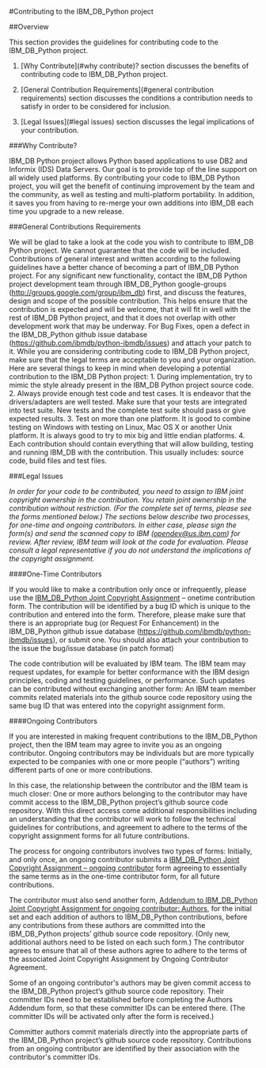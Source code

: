 #Contributing to the IBM_DB_Python project

##Overview

This section provides the guidelines for contributing code to the IBM_DB_Python project.

1. [Why Contribute](#why contribute)? section discusses the benefits of contributing code to IBM_DB_Python project.

2. [General Contribution Requirements](#general contribution requirements) section discusses the conditions a contribution needs to satisfy in order to be considered for inclusion.

3. [Legal Issues](#legal issues) section discusses the legal implications of your contribution.

<a name='why contribute'></a>
###Why Contribute?

IBM_DB Python project allows Python based applications to use DB2 and Informix (IDS) Data Servers. Our goal is to provide top of the line support on all widely used platforms. By contributing your code to IBM_DB Python project, you will get the benefit of continuing improvement by the team and the community, as well as testing and multi-platform portability. In addition, it saves you from having to re-merge your own additions into IBM_DB each time you upgrade to a new release.

<a name='general contribution requirements'></a>
###General Contributions Requirements

We will be glad to take a look at the code you wish to contribute to IBM_DB Python project. We cannot guarantee that the code will be included. Contributions of general interest and written according to the following guidelines have a better chance of becoming a part of IBM_DB Python project. For any significant new functionality, contact the IBM_DB Python project development team through IBM_DB_Python google-groups (http://groups.google.com/group/ibm_db) first, and discuss the features, design and scope of the possible contribution. This helps ensure that the contribution is expected and will be welcome, that it will fit in well with the rest of IBM_DB Python project, and that it does not overlap with other development work that may be underway. For Bug Fixes, open a defect in the IBM_DB_Python github issue database (https://github.com/ibmdb/python-ibmdb/issues) and attach your patch to it. While you are considering contributing code to IBM_DB Python project, make sure that the legal terms are acceptable to you and your organization. Here are several things to keep in mind when developing a potential contribution to the IBM_DB Python project: 1. During implementation, try to mimic the style already present in the IBM_DB Python project source code. 2. Always provide enough test code and test cases. It is endeavor that the drivers/adapters are well tested. Make sure that your tests are integrated into test suite. New tests and the complete test suite should pass or give expected results. 3. Test on more than one platform. It is good to combine testing on Windows with testing on Linux, Mac OS X or another Unix platform. It is always good to try to mix big and little endian platforms. 4. Each contribution should contain everything that will allow building, testing and running IBM_DB with the contribution. This usually includes: source code, build files and test files.

<a name='legal issues'></a>
###Legal Issues

*In order for your code to be contributed, you need to assign to IBM joint copyright ownership in the contribution. You retain joint ownership in the contribution without restriction. (For the complete set of terms, please see the forms mentioned below.) The sections below describe two processes, for one-time and ongoing contributors. In either case, please sign the form(s) and send the scanned copy to IBM (opendev@us.ibm.com) for review. After review, IBM team will look at the code for evaluation. Please consult a legal representative if you do not understand the implications of the copyright assignment.*

####One-Time Contributors

If you would like to make a contribution only once or infrequently, please use the [IBM_DB_Python Joint Copyright Assignment](http://ibm-db.googlecode.com/files/IBM_DB_Python%20Joint%20Copyright%20Assignment%20-%20onetime.pdf) – onetime contribution form. The contribution will be identified by a bug ID which is unique to the contribution and entered into the form. Therefore, please make sure that there is an appropriate bug (or Request For Enhancement) in the IBM_DB_Python github issue database (https://github.com/ibmdb/python-ibmdb/issues), or submit one. You should also attach your contribution to the issue the bug/issue database (in patch format)

The code contribution will be evaluated by IBM team. The IBM team may request updates, for example for better conformance with the IBM design principles, coding and testing guidelines, or performance. Such updates can be contributed without exchanging another form: An IBM team member commits related materials into the github source code repository using the same bug ID that was entered into the copyright assignment form.

####Ongoing Contributors

If you are interested in making frequent contributions to the IBM_DB_Python project, then the IBM team may agree to invite you as an ongoing contributor. Ongoing contributors may be individuals but are more typically expected to be companies with one or more people (“authors”) writing different parts of one or more contributions.

In this case, the relationship between the contributor and the IBM team is much closer: One or more authors belonging to the contributor may have commit access to the IBM_DB_Python project’s github source code repository. With this direct access come additional responsibilities including an understanding that the contributor will work to follow the technical guidelines for contributions, and agreement to adhere to the terms of the copyright assignment forms for all future contributions.

The process for ongoing contributors involves two types of forms: Initially, and only once, an ongoing contributor submits a [IBM_DB_Python Joint Copyright Assignment – ongoing contributor](http://ibm-db.googlecode.com/files/IBM_DB_Python%20Joint%20Copyright%20Assignment%20-%20ongoing.pdf) form agreeing to essentially the same terms as in the one-time contributor form, for all future contributions.

The contributor must also send another form, [Addendum to IBM_DB_Python Joint Copyright Assignment for ongoing contributor: Authors](http://ibm-db.googlecode.com/files/IBM_DB_Python%20Joint%20Copyright%20Addendum%20-%20ongoing.pdf), for the initial set and each addition of authors to IBM_DB_Python contributions, before any contributions from these authors are committed into the IBM_DB_Python projects’ github source code repository. (Only new, additional authors need to be listed on each such form.) The contributor agrees to ensure that all of these authors agree to adhere to the terms of the associated Joint Copyright Assignment by Ongoing Contributor Agreement.

Some of an ongoing contributor's authors may be given commit access to the IBM_DB_Python project’s github source code repository. Their committer IDs need to be established before completing the Authors Addendum form, so that these committer IDs can be entered there. (The committer IDs will be activated only after the form is received.)

Committer authors commit materials directly into the appropriate parts of the IBM_DB_Python project’s github source code repository. Contributions from an ongoing contributor are identified by their association with the contributor's committer IDs.
